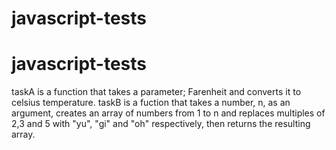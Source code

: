 # javascript-tests

# javascript-tests
taskA is a function that takes a parameter; Farenheit and converts it to celsius temperature.
taskB is a fuction that takes a number, n, as an argument, creates an array of numbers from 1 to n and replaces multiples of 2,3 and 5 with "yu", "gi" and "oh" respectively, then returns the resulting array.
